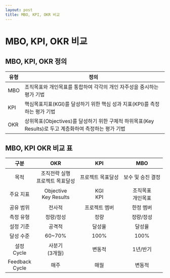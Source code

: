 ```yaml
---
layout: post
title: MBO, KPI, OKR 비교
---
```


# MBO, KPI, OKR 비교  

## MBO, KPI, OKR 정의

| 유형 | 정의 |
|------|------|
| MBO  | 조직목표와 개인목표를 통합하여 각각의 개인 자주성을 중시하는 평가 기법 |
| KPI  | 핵심목표지표(KGI)를 달성하기 위한 핵심 성과 지표(KPI)를 측정하는 평가 기법 | 
| OKR  | 상위목표(Objectives)를 달성하기 위한 구체적 하위목표(Key Results)로 두고 계층화하여 측정하는 평가 기법 |

## MBO, KPI OKR 비교 표

| 구분 | OKR | KPI | MBO |
|:----:|:---:|:---:|:---:|
| 목적 | 조직전략 실행<br>프로젝트 목표달성 | 프로젝트 목표달성 | 보수 및 승진 결정 |
| 주요 지표 | Objective<br>Key Results | KGI<br>KPI | 조직목표<br>개인목표 |
| 공유 범위 | 전사적 | 프로젝트 멤버 | 한정 멤버 |
| 측정 유형 | 정량/정성 | 정량 | 정량/정성 |
| 설정 기준 | 공격적 | 달성율 | 달성율 |
| 달성 수준 | 60~70% | 100% | 100% |
| 설정<br>Cycle | 사분기<br>(3개월) | 변동적 | 1년/반기 |
| Feedback<br>Cycle | 매주 | 매월 | 변동적 |